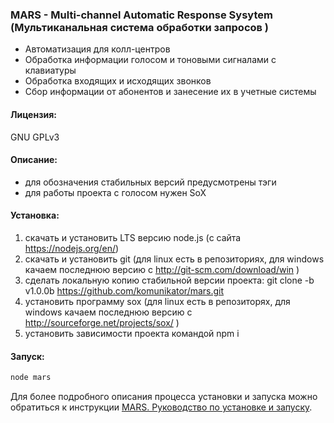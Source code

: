 ### MARS - Multi-channel Automatic Response Sysytem (Мультиканальная система обработки запросов )

- Автоматизация для колл-центров
- Обработка информации голосом и тоновыми сигналами с клавиатуры
- Обработка входящих и исходящих звонков
- Сбор информации от абонентов и занесение их в учетные системы

#### Лицензия: 
GNU GPLv3

#### Описание:
- для обозначения стабильных версий предусмотрены тэги
- для работы проекта с голосом нужен SoX


#### Установка:
  1. скачать и установить LTS версию node.js (с сайта https://nodejs.org/en/)
  2. скачать и установить git (для linux есть в репозиториях, для windows качаем последнюю версию с http://git-scm.com/download/win )
  3. сделать локальную копию стабильной версии проекта: git clone -b v1.0.0b https://github.com/komunikator/mars.git
  4. установить программу sox (для linux есть в репозиторях, для windows качаем последнюю версию с http://sourceforge.net/projects/sox/ )
  5. установить зависимости проекта командой npm i

#### Запуск:
```sh
node mars
```

Для более подробного описания процесса установки и запуска можно обратиться к инструкции [MARS. Руководство по установке и запуску](https://github.com/komunikator/mars/blob/master/doc/).
